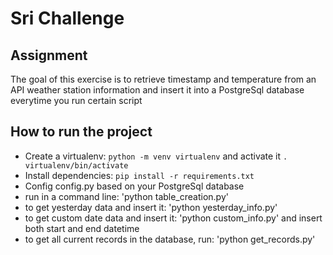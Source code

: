 # Sri Challenge

## Assignment
The goal of this exercise is to retrieve timestamp and temperature from an API weather station information
and insert it into a PostgreSql database everytime you run certain script


## How to run the project
* Create a virtualenv: `python -m venv virtualenv` and activate it `. virtualenv/bin/activate`
* Install dependencies: `pip install -r requirements.txt`
* Config config.py based on your PostgreSql database
* run in a command line: 'python table_creation.py'
* to get yesterday data and insert it: 'python yesterday_info.py'
* to get custom date data and insert it: 'python custom_info.py' and insert both start and end datetime
* to get all current records in the database, run: 'python get_records.py'
